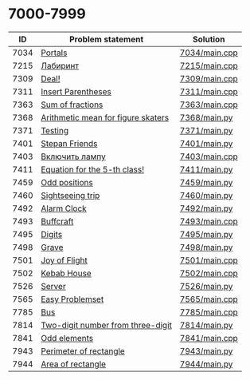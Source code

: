 # 7000-7999

| ID   | Problem statement                                                              | Solution                       |
|------|--------------------------------------------------------------------------------|--------------------------------|
| 7034 | [Portals](https://www.e-olymp.com/en/problems/7034)                            | [7034/main.cpp](7034/main.cpp) |
| 7215 | [Лабиринт](https://www.e-olymp.com/en/problems/7215)                           | [7215/main.cpp](7215/main.cpp) |
| 7309 | [Deal!](https://www.e-olymp.com/en/problems/7309)                              | [7309/main.cpp](7309/main.cpp) |
| 7311 | [Insert Parentheses](https://www.e-olymp.com/en/problems/7311)                 | [7311/main.cpp](7311/main.cpp) |
| 7363 | [Sum of fractions](https://www.e-olymp.com/en/problems/7363)                   | [7363/main.cpp](7363/main.cpp) |
| 7368 | [Arithmetic mean for figure skaters](https://www.e-olymp.com/en/problems/7368) | [7368/main.py](7368/main.py)   |
| 7371 | [Testing](https://www.e-olymp.com/en/problems/7371)                            | [7371/main.py](7371/main.py)   |
| 7401 | [Stepan Friends](https://www.e-olymp.com/en/problems/7401)                     | [7401/main.py](7401/main.py)   |
| 7403 | [Включить лампу](https://www.e-olymp.com/en/problems/7403)                     | [7403/main.cpp](7403/main.cpp) |
| 7411 | [Equation for the 5-th class!](https://www.e-olymp.com/en/problems/7411)       | [7411/main.py](7411/main.py)   |
| 7459 | [Odd positions](https://www.e-olymp.com/en/problems/7459)                      | [7459/main.py](7459/main.py)   |
| 7460 | [Sightseeing trip](https://www.e-olymp.com/en/problems/7460)                   | [7460/main.py](7460/main.py)   |
| 7492 | [Alarm Clock](https://www.e-olymp.com/en/problems/7492)                        | [7492/main.py](7492/main.py)   |
| 7493 | [Buffcraft](https://www.e-olymp.com/en/problems/7493)                          | [7493/main.cpp](7493/main.cpp) |
| 7495 | [Digits](https://www.e-olymp.com/en/problems/7495)                             | [7495/main.py](7495/main.py)   |
| 7498 | [Grave](https://www.e-olymp.com/en/problems/7498)                              | [7498/main.py](7498/main.py)   |
| 7501 | [Joy of Flight](https://www.e-olymp.com/en/problems/7501)                      | [7501/main.cpp](7501/main.cpp) |
| 7502 | [Kebab House](https://www.e-olymp.com/en/problems/7502)                        | [7502/main.cpp](7502/main.cpp) |
| 7526 | [Server](https://www.e-olymp.com/en/problems/7526)                             | [7526/main.py](7526/main.py)   |
| 7565 | [Easy Problemset](https://www.e-olymp.com/en/problems/7565)                    | [7565/main.cpp](7565/main.cpp) |
| 7785 | [Bus](https://www.e-olymp.com/en/problems/7785)                                | [7785/main.cpp](7785/main.cpp) |
| 7814 | [Two-digit number from three-digit](https://www.e-olymp.com/en/problems/7814)  | [7814/main.py](7814/main.py)   |
| 7841 | [Odd elements](https://www.e-olymp.com/en/problems/7841)                       | [7841/main.cpp](7841/main.cpp) |
| 7943 | [Perimeter of rectangle](https://www.e-olymp.com/en/problems/7943)             | [7943/main.py](7943/main.py)   |
| 7944 | [Area of rectangle](https://www.e-olymp.com/en/problems/7944)                  | [7944/main.py](7944/main.py)   |

